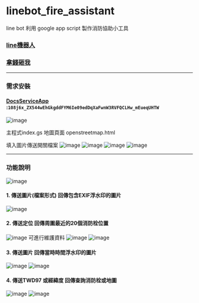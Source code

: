 # linebot_fire_assistant

line bot 利用 google app script 製作消防協助小工具

### [line機器人](https://liff.line.me/1645278921-kWRPP32q/?accountId=411dabhm)
### [拿錢砸我](https://p.ecpay.com.tw/8E29ABF)

--------------
### 需求安裝
#### [DocsServiceApp](https://github.com/tanaikech/DocsServiceApp) :`108j6x_ZX544wEhGkgddFYM6Ie09edDqXaFwnW3RVFQCLHw_mEueqUHTW`
![image](https://user-images.githubusercontent.com/8066463/225524183-9f7bc0af-5c81-4355-8ba6-fbd9ee8d3505.png)

主程式index.gs
地圖頁面 openstreetmap.html

填入圖片傳送開關檔案
![image](https://user-images.githubusercontent.com/8066463/225800213-ea4e68d7-23b5-4183-8985-af182c0060e9.png)
![image](https://user-images.githubusercontent.com/8066463/225799437-836e0b45-45d3-4cf3-a0bf-f29eb6b4ee97.png)
![image](https://user-images.githubusercontent.com/8066463/225799531-832e866b-fc2c-4083-84cd-295e928ca327.png)
![image](https://user-images.githubusercontent.com/8066463/225799806-9005041f-c16d-4117-9706-4e0b810d3450.png)

--------------
### 功能說明
![image](https://user-images.githubusercontent.com/8066463/227790805-2d89f2cd-ac47-4eb2-aa9a-6cecb6e82a0c.png)


#### 1. 傳送圖片(檔案形式) 回傳包含EXIF浮水印的圖片
![image](https://user-images.githubusercontent.com/8066463/225362448-e7a62533-2a4d-4870-a308-d36b31c08924.png)

#### 2. 傳送定位 回傳周圍最近的20個消防栓位置
![image](https://user-images.githubusercontent.com/8066463/225679283-76ab9159-980a-45bb-ab87-52bff43e5af0.png)
可進行維護資料
![image](https://user-images.githubusercontent.com/8066463/225680027-b74d94b5-8148-4417-94c7-78040f42c5bd.png)
![image](https://user-images.githubusercontent.com/8066463/225680183-a3e3bf90-0b07-458d-b874-6416bb1b8323.png)


#### 3. 傳送圖片 回傳當時時間浮水印的圖片
![image](https://user-images.githubusercontent.com/8066463/225679787-cd2db9b2-aa4f-4b9d-8def-16b9ba310b79.png)
![image](https://user-images.githubusercontent.com/8066463/225679478-140d8e26-473d-4a6d-ab50-20c55bdd09b7.png)

#### 4. 傳送TWD97 或經緯度 回傳查詢消防栓或地圖
![image](https://user-images.githubusercontent.com/8066463/227790914-59d828fb-2ae1-4f23-96ac-8ccdead4e2e7.png)
![image](https://user-images.githubusercontent.com/8066463/227790940-84fb58b3-a23b-4d2c-976f-c8a85ea447fc.png)

